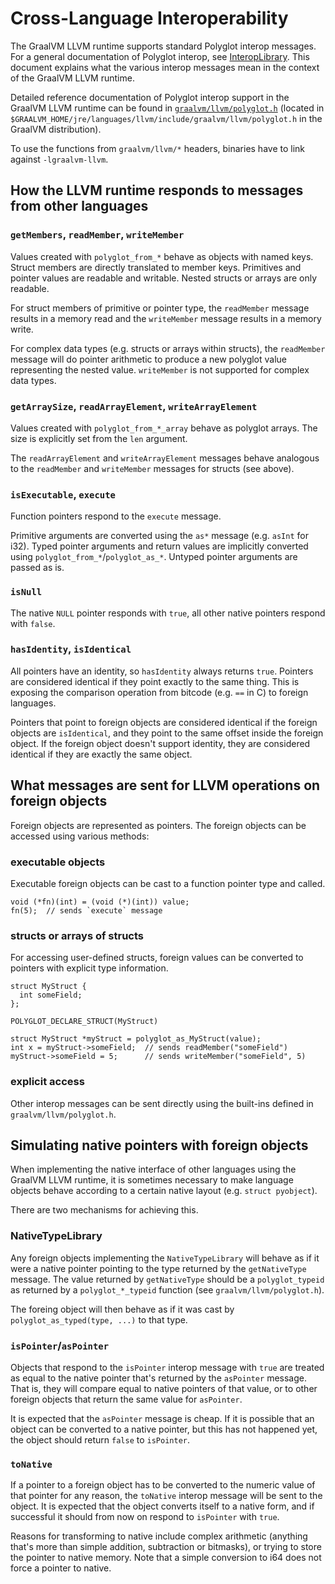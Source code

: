 # Cross-Language Interoperability

The GraalVM LLVM runtime supports standard Polyglot interop messages. For a general
documentation of Polyglot interop, see
[InteropLibrary](https://www.graalvm.org/truffle/javadoc/com/oracle/truffle/api/interop/InteropLibrary.html).
This document explains what the various interop messages mean in the context of the
GraalVM LLVM runtime.

Detailed reference documentation of Polyglot interop support in the GraalVM LLVM
runtime can be found in [`graalvm/llvm/polyglot.h`](../../projects/com.oracle.truffle.llvm.libraries.bitcode/include/graalvm/llvm/polyglot.h)
(located in `$GRAALVM_HOME/jre/languages/llvm/include/graalvm/llvm/polyglot.h` in the GraalVM
distribution).

To use the functions from `graalvm/llvm/*` headers, binaries have to link against `-lgraalvm-llvm`.

## How the LLVM runtime responds to messages from other languages

### `getMembers`, `readMember`, `writeMember`

Values created with `polyglot_from_*` behave as objects with named keys. Struct
members are directly translated to member keys. Primitives and pointer values
are readable and writable. Nested structs or arrays are only readable.

For struct members of primitive or pointer type, the `readMember` message results in a
memory read and the `writeMember` message results in a memory write.

For complex data types (e.g. structs or arrays within structs), the `readMember`
message will do pointer arithmetic to produce a new polyglot value representing
the nested value. `writeMember` is not supported for complex data types.

### `getArraySize`, `readArrayElement`, `writeArrayElement`

Values created with `polyglot_from_*_array` behave as polyglot arrays. The size
is explicitly set from the `len` argument.

The `readArrayElement` and `writeArrayElement` messages behave analogous to
the `readMember` and `writeMember` messages for structs (see above).

### `isExecutable`, `execute`

Function pointers respond to the `execute` message.

Primitive arguments are converted using the `as*` message (e.g. `asInt` for i32).
Typed pointer arguments and return values are implicitly converted using
`polyglot_from_*`/`polyglot_as_*`. Untyped pointer arguments are passed as is.

### `isNull`

The native `NULL` pointer responds with `true`, all other native pointers respond
with `false`.

### `hasIdentity`, `isIdentical`

All pointers have an identity, so `hasIdentity` always returns `true`. Pointers are
considered identical if they point exactly to the same thing. This is exposing
the comparison operation from bitcode (e.g. `==` in C) to foreign languages.

Pointers that point to foreign objects are considered identical if the foreign
objects are `isIdentical`, and they point to the same offset inside the foreign
object. If the foreign object doesn't support identity, they are considered
identical if they are exactly the same object.

## What messages are sent for LLVM operations on foreign objects

Foreign objects are represented as pointers. The foreign objects can be accessed
using various methods:

### executable objects

Executable foreign objects can be cast to a function pointer type and called.

```
void (*fn)(int) = (void (*)(int)) value;
fn(5);  // sends `execute` message
```

### structs or arrays of structs

For accessing user-defined structs, foreign values can be converted to pointers
with explicit type information.

```
struct MyStruct {
  int someField;
};

POLYGLOT_DECLARE_STRUCT(MyStruct)

struct MyStruct *myStruct = polyglot_as_MyStruct(value);
int x = myStruct->someField;  // sends readMember("someField")
myStruct->someField = 5;      // sends writeMember("someField", 5)
```

### explicit access

Other interop messages can be sent directly using the built-ins defined in
`graalvm/llvm/polyglot.h`.

## Simulating native pointers with foreign objects

When implementing the native interface of other languages using the GraalVM LLVM
runtime, it is sometimes necessary to make language objects behave according to
a certain native layout (e.g. `struct pyobject`).

There are two mechanisms for achieving this.

### NativeTypeLibrary

Any foreign objects implementing the `NativeTypeLibrary` will behave as if it were
a native pointer pointing to the type returned by the `getNativeType` message.
The value returned by `getNativeType` should be a `polyglot_typeid` as returned
by a `polyglot_*_typeid` function (see `graalvm/llvm/polyglot.h`).

The foreing object will then behave as if it was cast by `polyglot_as_typed(type, ...)`
to that type.

### `isPointer`/`asPointer`

Objects that respond to the `isPointer` interop message with `true` are treated
as equal to the native pointer that's returned by the `asPointer` message. That is,
they will compare equal to native pointers of that value, or to other foreign
objects that return the same value for `asPointer`.

It is expected that the `asPointer` message is cheap. If it is possible that an
object can be converted to a native pointer, but this has not happened yet, the
object should return `false` to `isPointer`.

### `toNative`

If a pointer to a foreign object has to be converted to the numeric value of that
pointer for any reason, the `toNative` interop message will be sent to the object.
It is expected that the object converts itself to a native form, and if successful
it should from now on respond to `isPointer` with `true`.

Reasons for transforming to native include complex arithmetic (anything that's
more than simple addition, subtraction or bitmasks), or trying to store the pointer
to native memory. Note that a simple conversion to i64 does not force a pointer
to native.
